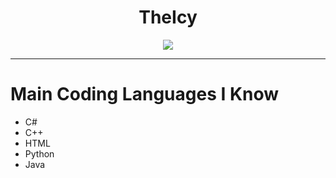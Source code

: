 <div align="center">

<h1>TheIcy</h1>
<img src="https://avatars.githubusercontent.com/u/93070733?s=400&u=e5187d12e82bc050944b1fa900303629faa75fd8&v=4">

---
</div>

# Main Coding Languages I Know
- C#
- C++
- HTML
- Python
- Java
